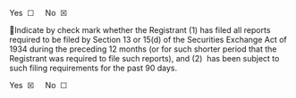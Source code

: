 Yes  ☐     No  ☒

Indicate by check mark whether the Registrant (1) has filed all reports required to be filed by Section 13 or 15(d) of the Securities Exchange Act
of  1934  during  the  preceding  12  months  (or  for  such  shorter  period  that  the  Registrant  was  required  to  file  such  reports),  and  (2)  has  been
subject to such filing requirements for the past 90 days.

Yes  ☒     No  ☐